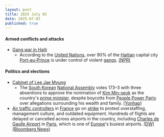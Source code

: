 ```yaml
---
layout: post
title: 2025 July 03
date: 2025-07-03
published: true
---
```



#### Armed conflicts and attacks

* [Gang war in Haiti](https://en.wikipedia.org/wiki/Gang_war_in_Haiti "Gang war in Haiti")
  * According to the [United Nations](https://en.wikipedia.org/wiki/United_Nations "United Nations"), over 90% of the [Haitian](https://en.wikipedia.org/wiki/Haiti "Haiti") capital city [Port-au-Prince](https://en.wikipedia.org/wiki/Port-au-Prince "Port-au-Prince") is under control of violent [gangs](https://en.wikipedia.org/wiki/Gang "Gang"). [(NPR)](https://www.npr.org/2025/07/03/nx-s1-5455540/haiti-gangs-capital-port-au-prince-violence)

#### Politics and elections

* [Cabinet of Lee Jae Myung](https://en.wikipedia.org/wiki/Cabinet_of_Lee_Jae_Myung "Cabinet of Lee Jae Myung")
  * The [South Korean](https://en.wikipedia.org/wiki/South_Korea "South Korea") [National Assembly](https://en.wikipedia.org/wiki/National_Assembly_%28South_Korea%29 "National Assembly (South Korea)") votes 173–3 with three absentions to approve the nomination of [Kim Min-seok](https://en.wikipedia.org/wiki/Kim_Min-seok_%28politician%29 "Kim Min-seok (politician)") as the country's [prime minister](https://en.wikipedia.org/wiki/Prime_Minister_of_South_Korea "Prime Minister of South Korea"), despite boycotts from [People Power Party](https://en.wikipedia.org/wiki/People_Power_Party "People Power Party") over allegations surrounding his wealth and family. [(Yonhap)](https://en.yna.co.kr/view/AEN20250703000951315)
* [Air traffic controllers](https://en.wikipedia.org/wiki/Air_traffic_controller "Air traffic controller") in [France](https://en.wikipedia.org/wiki/France "France") go on [strike](https://en.wikipedia.org/wiki/Strike_action "Strike action") to protest overstaffing, management culture, and outdated equipment. Hundreds of flights are delayed or cancelled across airports in the country, including [Charles de Gaulle Airport](https://en.wikipedia.org/wiki/Charles_de_Gaulle_Airport "Charles de Gaulle Airport") in [Paris](https://en.wikipedia.org/wiki/Paris "Paris"), which is one of [Europe](https://en.wikipedia.org/wiki/Europe "Europe")'s busiest airports. [(DW)](https://www.dw.com/en/french-air-traffic-controller-strike-strands-thousands/a-73140444) [(Bloomberg News)](https://www.bloomberg.com/news/articles/2025-07-03/airlines-forced-to-cancel-flights-over-french-air-traffic-strike)

